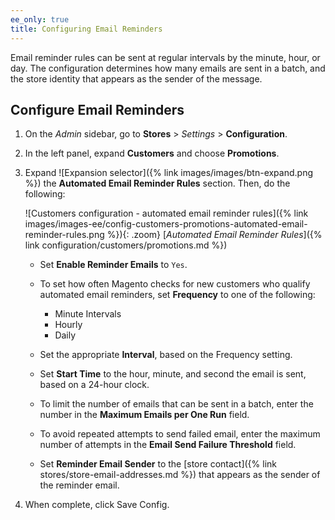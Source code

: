 ```yaml
---
ee_only: true
title: Configuring Email Reminders
---
```


Email reminder rules can be sent at regular intervals by the minute, hour, or day. The configuration determines how many emails are sent in a batch, and the store identity that appears as the sender of the message.

## Configure Email Reminders

1. On the _Admin_ sidebar, go to **Stores** > _Settings_ > **Configuration**.

1. In the left panel, expand **Customers** and choose **Promotions**.

1. Expand ![Expansion selector]({% link images/images/btn-expand.png %}) the **Automated Email Reminder Rules** section. Then, do the following:

    ![Customers configuration - automated email reminder rules]({% link images/images-ee/config-customers-promotions-automated-email-reminder-rules.png %}){: .zoom}
    [_Automated Email Reminder Rules_]({% link configuration/customers/promotions.md %})

    - Set **Enable Reminder Emails** to `Yes`.

    - To set how often Magento checks for new customers who qualify automated email reminders, set **Frequency** to one of the following:

        - Minute Intervals
        - Hourly
        - Daily

    - Set the appropriate **Interval**, based on the Frequency setting.

    - Set **Start Time** to the hour, minute, and second the email is sent, based on a 24-hour clock.

    - To limit the number of emails that can be sent in a batch, enter the number in the **Maximum Emails per One Run** field.

    - To avoid repeated attempts to send failed email, enter the maximum number of attempts in the **Email Send Failure Threshold** field.

    - Set **Reminder Email Sender** to the [store contact]({% link stores/store-email-addresses.md %}) that appears as the sender of the reminder email.

1. When complete, click <span class="btn">Save Config</span>.

